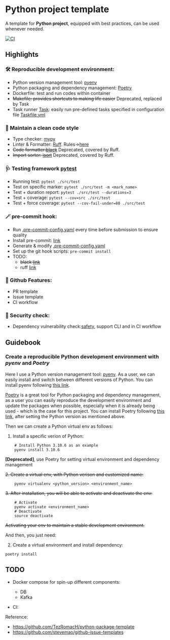 # Python project template

A template for **Python project**, equipped with best practices, can be used whenever needed.

[![CI](https://github.com/pydantic/pydantic-settings/workflows/CI/badge.svg?event=push)](https://github.com/pydantic/pydantic-settings/actions?query=event%3Apush+branch%3Amain+workflow%3ACI)

## Highlights

### 🛠️ Reproducible development environment:
- Python version management tool: [pyenv](https://github.com/pyenv/pyenv)
- Python packaging and dependency management: [Poetry](https://python-poetry.org/)
- Dockerfile: test and run codes within container
- ~~Makefile: provides shortcuts to making life easier~~ Deprecated, replaced by Task
- Task runner [Task](https://taskfile.dev/): easily run pre-defined tasks specified in configuration file [Taskfile.yml](./Taskfile.yml)

### 🧹 Maintain a clean code style
- Type checker: [mypy](https://github.com/python/mypy)
- Linter & Formatter: [Ruff](https://github.com/charliermarsh/ruff).  Rules→[here](https://beta.ruff.rs/docs/rules/)
- ~~Code formatter:[black](https://github.com/psf/black)~~ Deprecated, covered by Ruff.
- ~~Import sorter: [isort](https://pycqa.github.io/isort/)~~ Deprecated, covered by Ruff.

### 🩺 Testing framework [pytest](https://docs.pytest.org/en/7.4.x/)
- Running test: `pytest ./src/test`
- Test on specific marker: `pytest ./src/test -m <mark_name>`
- Test + duration report: `pytest ./src/test --durations=3`
- Test + coverage: `pytest --cov=src ./src/test`
- Test + force coverage: `pytest --cov-fail-under=80 ./src/test`

### 🪄 pre-commit hook:
- Run [.pre-commit-config.yaml](./.pre-commit-config.yaml) every time before submission to ensure quality
- Install pre-commit: [link](https://pre-commit.com/#install)
- Generate & modify [.pre-commit-config.yaml](./.pre-commit-config.yaml)
- Set up the git hook scripts: `pre-commit install`
- TODO:
    - ~~black [link](https://black.readthedocs.io/en/stable/integrations/source_version_control.html)~~
    - ruff [link](https://beta.ruff.rs/docs/tutorial/#continuous-integration)

### 📝 Github Features:
- PR template
- Issue template
- CI workflow

### 🔫 Security check:
- Dependency vulnerability check:[safety](https://github.com/pyupio/safety), support CLI and in CI workflow

## Guidebook

### Create a reproducible Python development environment with *pyenv* and *Poetry*
Here I use a Python version management tool: [pyenv](https://github.com/pyenv/pyenv).
As a user, we can easily install and switch between different versions of Python.
You can install pyenv following [this link](https://github.com/pyenv/pyenv#getting-pyenv).

[Poetry](https://python-poetry.org/) is a great tool for Python packaging and dependency management, as a user you can easily reproduce the development environment and update the packages when possible, especially when it is already being used - which is the case for this project.
You can install Poetry following [this link](https://python-poetry.org/docs/#installation), after setting the Python version as mentioned above.

Then we can create a Python virtual env as follows:
1. Install a specific verion of Python:
```
    # Install Python 3.10.6 as an example
    pyenv install 3.10.6
```

**[Deprecated]**, use Poetry for setting virtual environment and dependency management

~~2. Create a virtual env, with Python verison and customized name:~~
```
    pyenv virtualenv <python_version> <environment_name>
```
~~3. After installation, you will be able to activate and deactivate the env:~~
```
    # Activate
    pyenv activate <environment_name>
    # Deactivate
    source deactivate
```
~~Activating your env to maintain a stable development environment.~~

And then, you just need:

2. Create a virtual environment and install dependency:
```
poetry install
```

## TODO

- Docker compose for spin-up different components:
    - DB
    - Kafka

- CI:


Reference:
- https://github.com/TezRomacH/python-package-template
- https://github.com/stevemao/github-issue-templates
